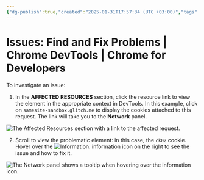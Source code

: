 ```yaml
---
{"dg-publish":true,"created":"2025-01-31T17:57:34 (UTC +03:00)","tags":[],"source":"https://developer.chrome.com/docs/devtools/issues?hl=en","author":"Sam Dutton","permalink":"/proekty/extentions/dev-tools/issues-troubleshooting/","dgPassFrontmatter":true}
---
```



# Issues: Find and Fix Problems  |  Chrome DevTools  |  Chrome for Developers

To investigate an issue:

1. In the **AFFECTED RESOURCES** section, click the resource link to view the element in the appropriate context in DevTools. In this example, click on `samesite-sandbox.glitch.me` to display the cookies attached to this request. The link will take you to the **Network** panel.

![The Affected Resources section with a link to the affected request.](https://developer.chrome.com/static/docs/devtools/issues/image/the-affected-resources-se-394d43d1b0607.png?hl=en)

2. Scroll to view the problematic element: in this case, the `ck02` cookie. Hover over the ![Information.](https://developer.chrome.com/static/docs/devtools/issues/image/information-7786eb10739fa.svg?hl=en) information icon on the right to see the issue and how to fix it.

![The Network panel shows a tooltip when hovering over the information icon.](https://developer.chrome.com/static/docs/devtools/issues/image/the-network-panel-shows-64dc9b00bcf7a.png?hl=en) 